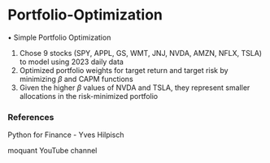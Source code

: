 # Portfolio-Optimization
$\bullet$ Simple Portfolio Optimization  
1. Chose 9 stocks (SPY, APPL, GS, WMT, JNJ, NVDA, AMZN, NFLX, TSLA) to model using 2023 daily data
2. Optimized portfolio weights for target return and target risk by minimizing $\beta$ and CAPM functions 
3. Given the higher $\beta$ values of NVDA and TSLA, they represent smaller allocations in the risk-minimized portfolio

### References
Python for Finance - Yves Hilpisch

moquant YouTube channel
